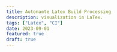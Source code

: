 ```yaml
---
title: Autonamte Latex Build Processing
description: visualization in LaTex.
tags: ["Latex", "CI"]
date: 2023-09-01
featured: true
draft: true
---
```

